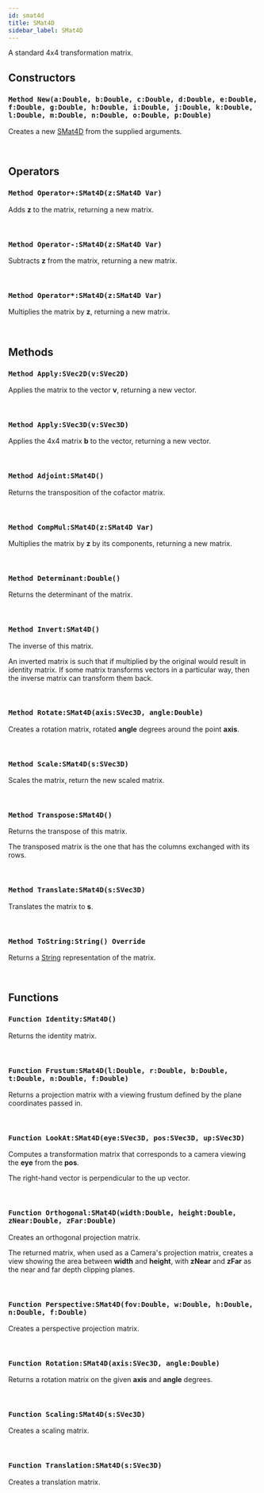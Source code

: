 ```yaml
---
id: smat4d
title: SMat4D
sidebar_label: SMat4D
---
```


A standard 4x4 transformation matrix.


## Constructors

### `Method New(a:Double, b:Double, c:Double, d:Double, e:Double, f:Double, g:Double, h:Double, i:Double, j:Double, k:Double, l:Double, m:Double, n:Double, o:Double, p:Double)`

Creates a new [SMat4D](../../../brl/brl.matrix/smat4d) from the supplied arguments.

<br/>

## Operators

### `Method Operator+:SMat4D(z:SMat4D Var)`

Adds <b>z</b> to the matrix, returning a new matrix.

<br/>

### `Method Operator-:SMat4D(z:SMat4D Var)`

Subtracts <b>z</b> from the matrix, returning a new matrix.

<br/>

### `Method Operator*:SMat4D(z:SMat4D Var)`

Multiplies the matrix by <b>z</b>, returning a new matrix.

<br/>

## Methods

### `Method Apply:SVec2D(v:SVec2D)`

Applies the matrix to the vector <b>v</b>, returning a new vector.

<br/>

### `Method Apply:SVec3D(v:SVec3D)`

Applies the 4x4 matrix <b>b</b> to the vector, returning a new vector.

<br/>

### `Method Adjoint:SMat4D()`

Returns the transposition of the cofactor matrix.

<br/>

### `Method CompMul:SMat4D(z:SMat4D Var)`

Multiplies the matrix by <b>z</b> by its components, returning a new matrix.

<br/>

### `Method Determinant:Double()`

Returns the determinant of the matrix.

<br/>

### `Method Invert:SMat4D()`

The inverse of this matrix.

An inverted matrix is such that if multiplied by the original would result in identity matrix.
If some matrix transforms vectors in a particular way, then the inverse matrix can transform them back.


<br/>

### `Method Rotate:SMat4D(axis:SVec3D, angle:Double)`

Creates a rotation matrix, rotated <b>angle</b> degrees around the point <b>axis</b>.

<br/>

### `Method Scale:SMat4D(s:SVec3D)`

Scales the matrix, return the new scaled matrix.

<br/>

### `Method Transpose:SMat4D()`

Returns the transpose of this matrix.

The transposed matrix is the one that has the columns exchanged with its rows.


<br/>

### `Method Translate:SMat4D(s:SVec3D)`

Translates the matrix to <b>s</b>.

<br/>

### `Method ToString:String() Override`

Returns a [String](../../../brl/brl.blitz/#string) representation of the matrix.

<br/>

## Functions

### `Function Identity:SMat4D()`

Returns the identity matrix.

<br/>

### `Function Frustum:SMat4D(l:Double, r:Double, b:Double, t:Double, n:Double, f:Double)`

Returns a projection matrix with a viewing frustum defined by the plane coordinates passed in.

<br/>

### `Function LookAt:SMat4D(eye:SVec3D, pos:SVec3D, up:SVec3D)`

Computes a transformation matrix that corresponds to a camera viewing the <b>eye</b> from the <b>pos</b>.

The right-hand vector is perpendicular to the up vector.


<br/>

### `Function Orthogonal:SMat4D(width:Double, height:Double, zNear:Double, zFar:Double)`

Creates an orthogonal projection matrix.

The returned matrix, when used as a Camera's projection matrix, creates a view showing the area between <b>width</b> and <b>height</b>, with <b>zNear</b> and <b>zFar</b> as the near and far depth clipping planes.


<br/>

### `Function Perspective:SMat4D(fov:Double, w:Double, h:Double, n:Double, f:Double)`

Creates a perspective projection matrix.

<br/>

### `Function Rotation:SMat4D(axis:SVec3D, angle:Double)`

Returns a rotation matrix on the given <b>axis</b> and <b>angle</b> degrees.

<br/>

### `Function Scaling:SMat4D(s:SVec3D)`

Creates a scaling matrix.

<br/>

### `Function Translation:SMat4D(s:SVec3D)`

Creates a translation matrix.

<br/>

